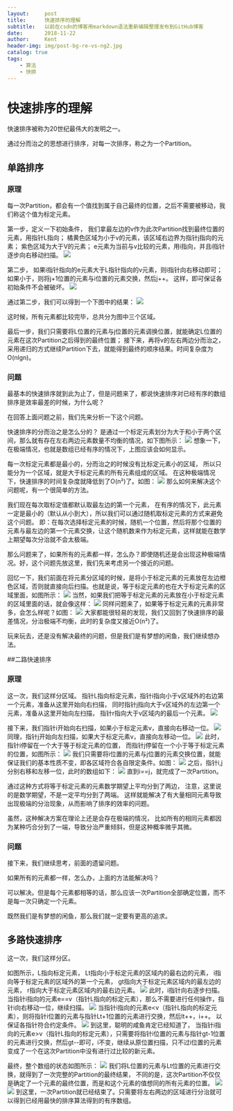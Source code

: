```yaml
---
layout:     post
title:      快速排序的理解
subtitle:   以前在csdn的博客用markdown语法重新编辑整理发布到GitHub博客
date:       2018-11-22
author:     Kent
header-img: img/post-bg-re-vs-ng2.jpg
catalog: true
tags:
    - 算法
    - 快排
---
```


# 快速排序的理解

快速排序被称为20世纪最伟大的发明之一。

通过分而治之的思想进行排序，对每一次排序，称之为一个Partition。

## 单路排序

### 原理

每一次Partition，都会有一个值找到属于自己最终的位置，之后不需要被移动，我们称这个值为标定元素。

第一步，定义一下初始条件，
我们拿最左边的v作为此次Partition找到最终位置的元素，用指针L指向；
橘黄色区域为小于v的元素，该区域右边界为指针j指向的元素；
紫色区域为大于V的元素；
e元素为当前与v比较的元素，用i指向，并且i指针逐步向右移动扫描。
![](../img/post/2018/11/1.png)

第二步，
如果i指针指向的e元素大于L指针指向的v元素，则i指针向右移动即可；
如果小于，则将j+1位置的元素与i位置的元素交换，然后j++。
这样，即可保证各初始条件不会被破坏。
![](../img/post/2018/11/2.png)

通过第二步，我们可以得到一个下图中的结果：
![](../img/post/2018/11/3.png)

这时候，所有元素都比较完毕，总共分为图中三个区域。

最后一步，我们只需要将L位置的元素与j位置的元素调换位置，就能确定L位置的元素在这次Partition之后得到的最终位置；
接下来，再将v的左右两边分而治之，采用递归的方式继续Partition下去，就能得到最终的顺序结果。时间复杂度为O(nlgn)。

### 问题
最基本的快速排序就到此为止了，但是问题来了，都说快速排序对已经有序的数组排序是效率最差的时候，为什么呢？

在回答上面问题之前，我们先来分析一下这个问题。

快速排序的分而治之是怎么分的？
是通过一个标定元素划分为大于和小于两个区间，那么就有存在左右两边元素数量不均衡的情况，如下图所示：
![](../img/post/2018/11/4.png)
想象一下，在极端情况，也就是数组已经有序的情况下，上图应该会如何显示。

每一次标定元素都是最小的，分而治之的时候没有比标定元素小的区域，
所以只能分为一个区域，就是大于标定元素的所有元素组成的区域。
在这种极端情况下，快速排序的时间复杂度就降低到了O(n²)了。如图：
![](../img/post/2018/11/5.png)
那么如何来解决这个问题呢，有一个很简单的方法。

我们现在每次取标定值都默认取最左边的第一个元素，
在有序的情况下，此元素一定是最小的（默认从小到大），所以我们可以通过随机取标定元素的方式来避免这个问题。
即：在每次选择标定元素的时候，随机一个位置，然后将那个位置的元素与最左边的第一个元素交换，让这个随机数来作为标定元素，这样就能在数学上期望每次分治就不会太极端。

那么问题来了，如果所有的元素都一样，怎么办？即使随机还是会出现这种极端情况。好，这个问题先放这里，我们先来考虑另一个接近的问题。

回忆一下，我们前面在将元素分区域的时候，是将小于标定元素的元素放在左边橙色区域，否则就直接向后扫描。也就是说，等于标定元素的也在大于标定元素的区域里面，如图所示：
![](../img/post/2018/11/6.png)
当然，如果我们把等于标定元素的元素放在小于标定元素的区域里面的话，就会像这样：
![](../img/post/2018/11/7.png)
同样问题来了，如果等于标定元素的元素非常多，会怎么样呢？如图：
![](../img/post/2018/11/8.png)
大家都能很轻易的发现，我们又回到了快速排序的最差情况，分治极端不均衡，此时的复杂度又接近O(n²)了。

玩来玩去，还是没有解决最终的问题，但是我们是有梦想的闲鱼，我们继续想办法。

##二路快速排序

### 原理
这一次，我们这样分区域。
指针L指向标定元素，指针i指向小于v区域外的右边第一个元素，准备从这里开始向右扫描，
同时指针j指向大于v区域外的左边第一个元素，准备从这里开始向左扫描，
指针r指向大于v区域内的最后一个元素。
![](../img/post/2018/11/9.png)

接下来，我们指针i开始向右扫描，如果小于标定元素v，直接向右移动一位。
![](../img/post/2018/11/10.png)
同理，指针j开始向左扫描，如果大于标定元素v，直接向左移动一位。
![](../img/post/2018/11/11.png)
此时，指针i停留在一个大于等于标定元素的位置，
而指针j停留在一个小于等于标定元素的位置，如图所示：
![](../img/post/2018/11/12.png)
我们只需要将i位置的元素与j位置的元素交换位置，就能保证我们的基本性质不变，即各区域符合各自限定条件。如图：
![](../img/post/2018/11/13.png)
之后，指针i,j分别右移和左移一位，此时的数组如下：
![](../img/post/2018/11/14.png)
直到i==j，就完成了一次Partition。

通过这种方式将等于标定元素的元素数学期望上平均分到了两边，
注意，这里说的是数学期望，不是一定平均分到了两端。
这样就能解决了有大量相同元素导致出现极端的分治现象，从而影响了排序的效率的问题。

虽然，这种解决方案在理论上还是会存在极端的情况，
比如所有的相同元素都因为某种巧合分到了一端，导致分治严重倾斜，但是这种概率微乎其微。

### 问题
接下来，我们继续思考，前面的遗留问题。

如果所有的元素都一样，怎么办，上面的方法能解决吗？

可以解决。但是每个元素都相等的话，那么应该一次Partition全部确定位置，而不是每一次只确定一个元素。

既然我们是有梦想的闲鱼，那么我们就一定要有更高的追求。

## 多路快速排序

这一次，我们这样分区。

如图所示，L指向标定元素，
Lt指向小于标定元素的区域内的最右边的元素，
i指向等于标定元素的区域外的第一个元素，
gt指向大于标定元素区域内的最左边的元素，
r指向大于标定元素区域内的最右边元素。
![](../img/post/2018/11/15.png)
此时，i指针向右逐步扫描。
当指针i指向的元素e==v（指针L指向的标定元素），那么不需要进行任何操作，指针i向右移动一位，继续扫描。
![](../img/post/2018/11/16.png)
当指针i指向的元素e<v（指针L指向的标定元素），则将指针i位置的元素与指针Lt+1位置的元素进行交换，然后lt++，i++。
以保证各指针符合约定条件。
![](../img/post/2018/11/17.png)
到这里，聪明的咸鱼肯定已经知道了，
当指针i指向的元素e>v（指针L指向的标定元素），只需要将指针i位置的元素与指针gt-1位置的元素进行交换，然后gt--即可，i不变，继续从原位置扫描，只不过i位置的元素变成了一个在这次Partition中没有进行过比较的新元素。

最终，整个数组的状态如图所示：
![](../img/post/2018/11/18.png)
我们将L位置的元素与Lt位置的元素进行交换，就得到了一次完整的Partition的最终结果，
不同的是，这次Partition不仅仅是确定了一个元素的最终位置，而是和这个元素的值想同的所有元素的位置。
![](../img/post/2018/11/19.png)
![](../img/post/2018/11/20.png)
到这里，一次Partition就已经结束了。只需要将左右两边的区域进行分治就可以得到已经用最快的排序算法得到的有序数组。


